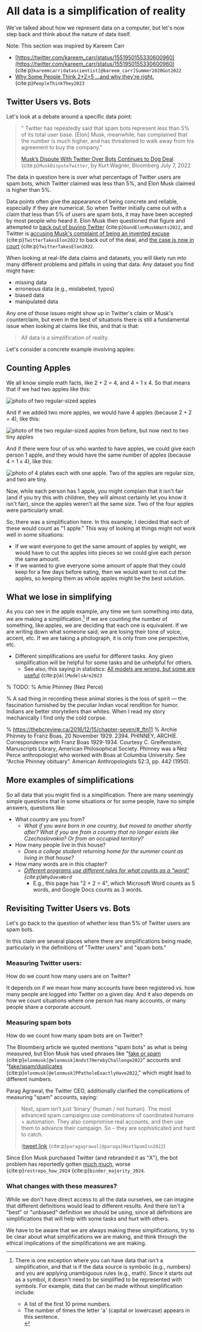 
# All data is a simplification of reality

We've talked about how we represent data on a computer, but let's now step back and think about the nature of data itself.

Note: This section was inspired by Kareem Carr
- [https://twitter.com/kareem_carr/status/1551950155330600960](https://twitter.com/kareem_carr/status/1551950155330600960) {cite:p}`kareemcarr|datascientist[@kareem_carr]Summer2020Got2022`
- [Why Some People Think 2+2=5 ...and why they're right.](https://www.popularmechanics.com/science/math/a33547137/why-some-people-think-2-plus-2-equals-5/) {cite:p}`PeopleThinkThey2023`

## Twitter Users vs. Bots

Let's look at a debate around a specific data point:
>" Twitter has repeatedly said that spam bots represent less than 5% of its total user base. [Elon] Musk, meanwhile, has complained that the number is much higher, and has threatened to walk away from his agreement to buy the company."
>
> [Musk’s Dispute With Twitter Over Bots Continues to Dog Deal](https://www.bloomberg.com/news/articles/2022-07-07/twitter-reiterates-that-spam-bots-are-well-under-5-of-users) {cite:p}`MuskDisputeTwitter`, by Kurt Wagner, Bloomberg July 7, 2022

The data in question here is over what percentage of Twitter users are spam bots, which Twitter claimed was less than 5%, and Elon Musk claimed is higher than 5%.

Data points often give the appearance of being concrete and reliable, especially if they are numerical. So when Twitter initially came out with a claim that less than 5% of users are spam bots, it may have been accepted by most people who heard it. Elon Musk then questioned that figure and attempted to [back out of buying Twitter](https://www.npr.org/2022/07/08/1110539504/twitter-elon-musk-deal-jeopardy) {cite:p}`bondElonMuskWants2022`, and Twitter is [accusing Musk's complaint of being an invented excuse](https://www.npr.org/transcripts/1111032233) {cite:p}`TwitterTakesElon2022` to back out of the deal, and [the case is now in court](https://www.npr.org/transcripts/1111032233) {cite:p}`TwitterTakesElon2022`.

When looking at real-life data claims and datasets, you will likely run into many different problems and pitfalls in using that data. Any dataset you find might have:
- missing data
- erroneous data (e.g., mislabeled, typos)
- biased data
- manipulated data

Any one of those issues might show up in Twitter's claim or Musk's counterclaim, but even in the best of situations there is still a fundamental issue when looking at claims like this, and that is that:

> All data is a simplification of reality.

Let's consider a concrete example involving apples:

## Counting Apples
We all know simple math facts, like 2 + 2 = 4, and 4 = 1 x 4. So that means that if we had two apples like this:

![photo of two regular-sized apples](apples_1.png)

And if we added two more apples, we would have 4 apples (because 2 + 2 = 4), like this:

![photo of the two regular-sized apples from before, but now next to two tiny apples](apples_2.png)

And if there were four of us who wanted to have apples, we could give each person 1 apple, and they would have the same number of apples (because 4 = 1 x 4), like this:

![photo of 4 plates each with one apple. Two of the apples are regular size, and two are tiny.](apples_3.png)

Now, while each person has 1 apple, you might complain that it isn't fair (and if you try this with children, they will almost certainly let you know it isn't fair), since the apples weren't all the same size. Two of the four apples were particularly small.

So, there was a simplification here. In this example, I decided that each of these would count as "1 apple." This way of looking at things might not work well in some situations:
- If we want everyone to get the same amount of apples by weight, we would have to cut the apples into pieces so we could give each person the same amount.
- If we wanted to give everyone some amount of apple that they could keep for a few days before eating, then we would want to not cut the apples, so keeping them as whole apples might be the best solution.

## What we lose in simplifying

As you can see in the apple example, any time we turn something into data, we are making a simplification.[^symbolic_data_not_simplified] If we are counting the number of something, like apples, we are deciding that each one is equivalent. If we are writing down what someone said, we are losing their tone of voice, accent, etc. If we are taking a photograph, it is only from one perspective, etc.
- Different simplifications are useful for different tasks. Any given simplification will be helpful for some tasks and be unhelpful for others.
  - See also, this saying in statistics: [All models are wrong, but some are useful](https://en.wikipedia.org/wiki/All_models_are_wrong) {cite:p}`AllModelsAre2023`


% TODO:
% Arhie Phinney (Nez Perce)

% A sad thing in recording these animal stories is the loss of spirit — the fascination furnished by the peculiar Indian vocal rendition for humor.  Indians are better storytellers than whites.  When I read my story mechanically I find only the cold corpse.

% https://thebcreview.ca/2016/12/15/chapter-seven/#_ftn11
% Archie Phinney to Franz Boas, 20 November 1929.  2394. PHINNEY, ARCHIE. Correspondence with Franz Boas 1929-1934. Courtesy C. Greifenstein, Manuscripts Library, American Philosophical Society. Phinney was a Nez Perce anthropologist who worked with Boas at Columbia University. See “Archie Phinney obituary”. American Anthropologists 52:3, pp. 442 (1950).


[^symbolic_data_not_simplified]: There is one exception where you can have data that isn't a simplification, and that is if the data source is symbolic (e.g., numbers) and you are applying unambiguous rules (e.g., math). Since it starts out as a symbol, it doesn't need to be simplified to be represented with symbols. For example, data that can be made without simplification include: <ul><li>A list of the first 10 prime numbers.</li> <li>The number of times the letter 'a' (capital or lowercase) appears in this sentence.</li>


## More examples of simplifications
So all data that you might find is a simplification. There are many seemingly simple questions that in some situations or for some people, have no simple answers, questions like:
- What country are you from?
  - _What if you were born in one country, but moved to another shortly after? What if you are from a country that no longer exists like Czechoslovakia? Or from an occupied territory?_
- How many people live in this house?
  - _Does a college student returning home for the summer count as living in that house?_
- How many words are in this chapter?
  - _[Different programs use different rules for what counts as a "word"](https://thehappybeavers.com/blog/why-word-count-differ-programs/) {cite:p}`WhyDoesWord`_
    - E.g., this page has "2 + 2 = 4", which Microsoft Word counts as 5 words, and Google Docs counts as 3 words.

## Revisiting Twitter Users vs. Bots

Let's go back to the question of whether less than 5% of Twitter users are spam bots.

In this claim are several places where there are simplifications being made, particularly in the definitions of "Twitter users" and "spam bots."

### Measuring Twitter users:
How do we count how many users are on Twitter?

It depends on if we mean how many accounts have been registered vs. how many people are logged into Twitter on a given day. And it also depends on how we count situations where one person has many accounts, or many people share a corporate account.


### Measuring spam bots
How do we count how many spam bots are on Twitter?

The Bloomberg article we quoted mentions "spam bots" as what is being measured, but Elon Musk has used phrases like "[fake or spam](https://twitter.com/elonmusk/status/1555950698252181507?s=20&t=pY_aYXjSOzD-sUOW8E1e6A) {cite:p}`elonmusk[@elonmusk]Andst7HerebyChallenge2022`" accounts and "[fake/spam/duplicates](https://twitter.com/elonmusk/status/1525723506805288962?s=20&t=aBUK4_IT354Y9TC69PMldg) {cite:p}`elonmusk[@elonmusk]PPatholeExactlyHave2022`," which might lead to different numbers.

Parag Agrawal, the Twitter CEO, additionally clarified the complications of measuring "spam" accounts, saying:
> Next, spam isn’t just ‘binary’ (human / not human). The most advanced spam campaigns use combinations of coordinated humans + automation. They also compromise real accounts, and then use them to advance their campaign. So – they are sophisticated and hard to catch.
>
> ([tweet link](https://twitter.com/paraga/status/1526237581419040768) {cite:p}`paragagrawal[@paraga]NextSpamIsn2022`)

Since Elon Musk purchased Twitter (and rebranded it as "X"), the bot problem has reportedly gotten [much](https://www.npr.org/2024/03/07/1235784919/twitter-x-bots-social-media-elon-musk),[much](https://mashable.com/article/x-twitter-elon-musk-bots-fake-traffic), worse {cite:p}`restrepo_how_2024` {cite:p}`binder_majority_2024`. 

### What changes with these measures?
While we don't have direct access to all the data ourselves, we can imagine that different definitions would lead to different results. And there isn't a "best" or "unbiased" definition we should be using, since all definitions are simplifications that will help with some tasks and hurt with others.

We have to be aware that we are always making these simplifications, try to be clear about what simplifications we are making, and think through the ethical implications of the simplifications we are making.
